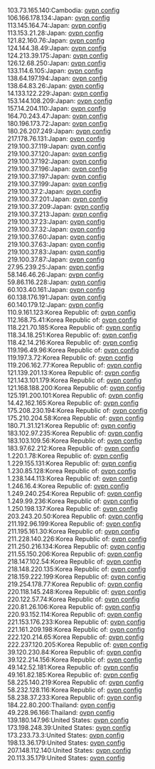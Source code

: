 103.73.165.140:Cambodia: [ovpn config](vpn/103_73_165_140.ovpn)  
106.166.178.134:Japan: [ovpn config](vpn/106_166_178_134.ovpn)  
113.145.164.74:Japan: [ovpn config](vpn/113_145_164_74.ovpn)  
113.153.21.28:Japan: [ovpn config](vpn/113_153_21_28.ovpn)  
121.82.160.76:Japan: [ovpn config](vpn/121_82_160_76.ovpn)  
124.144.38.49:Japan: [ovpn config](vpn/124_144_38_49.ovpn)  
124.213.39.175:Japan: [ovpn config](vpn/124_213_39_175.ovpn)  
126.12.68.250:Japan: [ovpn config](vpn/126_12_68_250.ovpn)  
133.114.6.105:Japan: [ovpn config](vpn/133_114_6_105.ovpn)  
138.64.197.194:Japan: [ovpn config](vpn/138_64_197_194.ovpn)  
138.64.83.26:Japan: [ovpn config](vpn/138_64_83_26.ovpn)  
14.133.122.229:Japan: [ovpn config](vpn/14_133_122_229.ovpn)  
153.144.108.209:Japan: [ovpn config](vpn/153_144_108_209.ovpn)  
157.14.204.110:Japan: [ovpn config](vpn/157_14_204_110.ovpn)  
164.70.243.47:Japan: [ovpn config](vpn/164_70_243_47.ovpn)  
180.196.173.72:Japan: [ovpn config](vpn/180_196_173_72.ovpn)  
180.26.207.249:Japan: [ovpn config](vpn/180_26_207_249.ovpn)  
217.178.76.131:Japan: [ovpn config](vpn/217_178_76_131.ovpn)  
219.100.37.119:Japan: [ovpn config](vpn/219_100_37_119.ovpn)  
219.100.37.120:Japan: [ovpn config](vpn/219_100_37_120.ovpn)  
219.100.37.192:Japan: [ovpn config](vpn/219_100_37_192.ovpn)  
219.100.37.196:Japan: [ovpn config](vpn/219_100_37_196.ovpn)  
219.100.37.197:Japan: [ovpn config](vpn/219_100_37_197.ovpn)  
219.100.37.199:Japan: [ovpn config](vpn/219_100_37_199.ovpn)  
219.100.37.2:Japan: [ovpn config](vpn/219_100_37_2.ovpn)  
219.100.37.201:Japan: [ovpn config](vpn/219_100_37_201.ovpn)  
219.100.37.209:Japan: [ovpn config](vpn/219_100_37_209.ovpn)  
219.100.37.213:Japan: [ovpn config](vpn/219_100_37_213.ovpn)  
219.100.37.23:Japan: [ovpn config](vpn/219_100_37_23.ovpn)  
219.100.37.32:Japan: [ovpn config](vpn/219_100_37_32.ovpn)  
219.100.37.60:Japan: [ovpn config](vpn/219_100_37_60.ovpn)  
219.100.37.63:Japan: [ovpn config](vpn/219_100_37_63.ovpn)  
219.100.37.83:Japan: [ovpn config](vpn/219_100_37_83.ovpn)  
219.100.37.87:Japan: [ovpn config](vpn/219_100_37_87.ovpn)  
27.95.239.25:Japan: [ovpn config](vpn/27_95_239_25.ovpn)  
58.146.46.26:Japan: [ovpn config](vpn/58_146_46_26.ovpn)  
59.86.116.228:Japan: [ovpn config](vpn/59_86_116_228.ovpn)  
60.103.40.161:Japan: [ovpn config](vpn/60_103_40_161.ovpn)  
60.138.176.191:Japan: [ovpn config](vpn/60_138_176_191.ovpn)  
60.140.179.12:Japan: [ovpn config](vpn/60_140_179_12.ovpn)  
110.9.161.123:Korea Republic of: [ovpn config](vpn/110_9_161_123.ovpn)  
112.168.75.41:Korea Republic of: [ovpn config](vpn/112_168_75_41.ovpn)  
118.221.70.185:Korea Republic of: [ovpn config](vpn/118_221_70_185.ovpn)  
118.34.18.251:Korea Republic of: [ovpn config](vpn/118_34_18_251.ovpn)  
118.42.14.216:Korea Republic of: [ovpn config](vpn/118_42_14_216.ovpn)  
119.196.49.96:Korea Republic of: [ovpn config](vpn/119_196_49_96.ovpn)  
119.197.3.72:Korea Republic of: [ovpn config](vpn/119_197_3_72.ovpn)  
119.206.162.77:Korea Republic of: [ovpn config](vpn/119_206_162_77.ovpn)  
121.139.201.13:Korea Republic of: [ovpn config](vpn/121_139_201_13.ovpn)  
121.143.101.179:Korea Republic of: [ovpn config](vpn/121_143_101_179.ovpn)  
121.168.188.200:Korea Republic of: [ovpn config](vpn/121_168_188_200.ovpn)  
125.191.200.101:Korea Republic of: [ovpn config](vpn/125_191_200_101.ovpn)  
14.42.162.165:Korea Republic of: [ovpn config](vpn/14_42_162_165.ovpn)  
175.208.230.194:Korea Republic of: [ovpn config](vpn/175_208_230_194.ovpn)  
175.210.204.58:Korea Republic of: [ovpn config](vpn/175_210_204_58.ovpn)  
180.71.31.121:Korea Republic of: [ovpn config](vpn/180_71_31_121.ovpn)  
183.102.97.235:Korea Republic of: [ovpn config](vpn/183_102_97_235.ovpn)  
183.103.109.56:Korea Republic of: [ovpn config](vpn/183_103_109_56.ovpn)  
183.97.62.212:Korea Republic of: [ovpn config](vpn/183_97_62_212.ovpn)  
1.220.1.78:Korea Republic of: [ovpn config](vpn/1_220_1_78.ovpn)  
1.229.155.131:Korea Republic of: [ovpn config](vpn/1_229_155_131.ovpn)  
1.230.85.128:Korea Republic of: [ovpn config](vpn/1_230_85_128.ovpn)  
1.238.144.113:Korea Republic of: [ovpn config](vpn/1_238_144_113.ovpn)  
1.246.16.4:Korea Republic of: [ovpn config](vpn/1_246_16_4.ovpn)  
1.249.240.254:Korea Republic of: [ovpn config](vpn/1_249_240_254.ovpn)  
1.249.99.236:Korea Republic of: [ovpn config](vpn/1_249_99_236.ovpn)  
1.250.198.137:Korea Republic of: [ovpn config](vpn/1_250_198_137.ovpn)  
203.243.20.50:Korea Republic of: [ovpn config](vpn/203_243_20_50.ovpn)  
211.192.96.199:Korea Republic of: [ovpn config](vpn/211_192_96_199.ovpn)  
211.195.161.30:Korea Republic of: [ovpn config](vpn/211_195_161_30.ovpn)  
211.228.140.226:Korea Republic of: [ovpn config](vpn/211_228_140_226.ovpn)  
211.250.216.134:Korea Republic of: [ovpn config](vpn/211_250_216_134.ovpn)  
211.55.150.206:Korea Republic of: [ovpn config](vpn/211_55_150_206.ovpn)  
218.147.102.54:Korea Republic of: [ovpn config](vpn/218_147_102_54.ovpn)  
218.148.220.135:Korea Republic of: [ovpn config](vpn/218_148_220_135.ovpn)  
218.159.222.199:Korea Republic of: [ovpn config](vpn/218_159_222_199.ovpn)  
219.254.178.77:Korea Republic of: [ovpn config](vpn/219_254_178_77.ovpn)  
220.118.145.248:Korea Republic of: [ovpn config](vpn/220_118_145_248.ovpn)  
220.122.57.74:Korea Republic of: [ovpn config](vpn/220_122_57_74.ovpn)  
220.81.26.106:Korea Republic of: [ovpn config](vpn/220_81_26_106.ovpn)  
220.93.152.114:Korea Republic of: [ovpn config](vpn/220_93_152_114.ovpn)  
221.153.176.233:Korea Republic of: [ovpn config](vpn/221_153_176_233.ovpn)  
221.161.209.198:Korea Republic of: [ovpn config](vpn/221_161_209_198.ovpn)  
222.120.214.65:Korea Republic of: [ovpn config](vpn/222_120_214_65.ovpn)  
222.237.120.205:Korea Republic of: [ovpn config](vpn/222_237_120_205.ovpn)  
39.120.230.84:Korea Republic of: [ovpn config](vpn/39_120_230_84.ovpn)  
39.122.214.156:Korea Republic of: [ovpn config](vpn/39_122_214_156.ovpn)  
49.142.52.181:Korea Republic of: [ovpn config](vpn/49_142_52_181.ovpn)  
49.161.82.185:Korea Republic of: [ovpn config](vpn/49_161_82_185.ovpn)  
58.225.140.219:Korea Republic of: [ovpn config](vpn/58_225_140_219.ovpn)  
58.232.128.116:Korea Republic of: [ovpn config](vpn/58_232_128_116.ovpn)  
58.238.37.233:Korea Republic of: [ovpn config](vpn/58_238_37_233.ovpn)  
184.22.80.200:Thailand: [ovpn config](vpn/184_22_80_200.ovpn)  
49.228.96.166:Thailand: [ovpn config](vpn/49_228_96_166.ovpn)  
139.180.147.96:United States: [ovpn config](vpn/139_180_147_96.ovpn)  
173.198.248.39:United States: [ovpn config](vpn/173_198_248_39.ovpn)  
173.233.73.3:United States: [ovpn config](vpn/173_233_73_3.ovpn)  
198.13.36.179:United States: [ovpn config](vpn/198_13_36_179.ovpn)  
207.148.112.140:United States: [ovpn config](vpn/207_148_112_140.ovpn)  
20.113.35.179:United States: [ovpn config](vpn/20_113_35_179.ovpn)  
